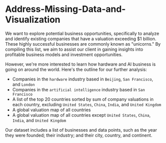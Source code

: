 # Address-Missing-Data-and-Visualization
We want to explore potential business opportunities, specifically to analyze and identify existing companies that have a valuation exceeding $1 billion. These highly successful businesses are commonly known as "unicorns." By compiling this list, we aim to assist our client in gaining insights into profitable business models and investment opportunities.

However, we're more interested to learn how hardware and AI business is going on around the world. Here's the outline for our further analysis: 
- Companies in the `hardware` industry based in `Beijing`, `San Francisco`, and `London` 
- Companies in the `artificial intelligence` industry based in `San Francisco`
-  A list of the top 20 countries sorted by sum of company valuations in each country, excluding `United States`, `China`, `India`, and `United Kingdom`
- A global valuation map of all countries
- A global valuation map of all countries except `United States`, `China`, `India`, and `United Kingdom`

Our dataset includes a list of businesses and data points, such as the year they were founded; their industry; and their city, country, and continent. 

